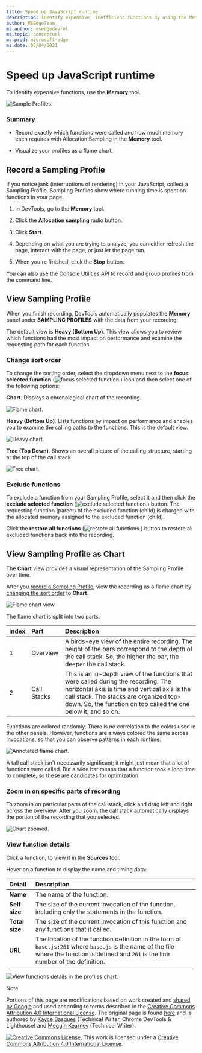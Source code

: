 ```yaml
---
title: Speed up JavaScript runtime
description: Identify expensive, inefficient functions by using the Memory panel of Microsoft Edge DevTools.
author: MSEdgeTeam
ms.author: msedgedevrel
ms.topic: conceptual
ms.prod: microsoft-edge
ms.date: 05/04/2021
---
```

<!-- Copyright Kayce Basques and Meggin Kearney

   Licensed under the Apache License, Version 2.0 (the "License");
   you may not use this file except in compliance with the License.
   You may obtain a copy of the License at

       https://www.apache.org/licenses/LICENSE-2.0

   Unless required by applicable law or agreed to in writing, software
   distributed under the License is distributed on an "AS IS" BASIS,
   WITHOUT WARRANTIES OR CONDITIONS OF ANY KIND, either express or implied.
   See the License for the specific language governing permissions and
   limitations under the License. -->
# Speed up JavaScript runtime

To identify expensive functions, use the **Memory** tool.

![Sample Profiles.](../media/rendering-tools-gh-nodejs-benchmarks-run-memory-sampling-profiles-heavy-bottom-up.msft.png)

### Summary

*  Record exactly which functions were called and how much memory each requires with Allocation Sampling in the **Memory** tool.

*  Visualize your profiles as a flame chart.


<!-- ====================================================================== -->
## Record a Sampling Profile

If you notice jank (interruptions of rendering) in your JavaScript, collect a Sampling Profile.  Sampling Profiles show where running time is spent on functions in your page.

1. In DevTools, go to the **Memory** tool.

1. Click the **Allocation sampling** radio button.

1. Click **Start**.

1. Depending on what you are trying to analyze, you can either refresh the page, interact with the page, or just let the page run.

1. When you're finished, click the **Stop** button.

You can also use the [Console Utilities API](../console/utilities.md) to record and group profiles from the command line.


<!-- ====================================================================== -->
## View Sampling Profile

When you finish recording, DevTools automatically populates the **Memory** panel under **SAMPLING PROFILES** with the data from your recording.

The default view is **Heavy (Bottom Up)**.  This view allows you to review which functions had the most impact on performance and examine the requesting path for each function.

### Change sort order

To change the sorting order, select the dropdown menu next to the **focus selected function** (![focus selected function.](../media/focus-icon.msft.png)) icon and then select one of the following options:

**Chart**.  Displays a chronological chart of the recording.

![Flame chart.](../media/rendering-tools-gh-nodejs-benchmarks-run-memory-sampling-profiles-chart.msft.png)

**Heavy (Bottom Up)**.  Lists functions by impact on performance and enables you to examine the calling paths to the functions.  This is the default view.

![Heavy chart.](../media/rendering-tools-gh-nodejs-benchmarks-run-memory-sampling-profiles-heavy-bottom-up.msft.png)

**Tree (Top Down)**.  Shows an overall picture of the calling structure, starting at the top of the call stack.

![Tree chart.](../media/rendering-tools-gh-nodejs-benchmarks-run-memory-sampling-profiles-tree-top-down.msft.png)

### Exclude functions

To exclude a function from your Sampling Profile, select it and then click the **exclude selected function** (![exclude selected function.](../media/exclude-icon.msft.png)) button.  The requesting function (parent) of the excluded function (child) is charged with the allocated memory assigned to the excluded function (child).

Click the **restore all functions** (![restore all functions.](../media/restore-icon.msft.png)) button to restore all excluded functions back into the recording.


<!-- ====================================================================== -->
## View Sampling Profile as Chart

The **Chart** view provides a visual representation of the Sampling Profile over time.

After you [record a Sampling Profile](#record-a-sampling-profile), view the recording as a flame chart by [changing the sort order](#change-sort-order) to **Chart**.

![Flame chart view.](../media/rendering-tools-gh-nodejs-benchmarks-run-memory-sampling-profiles-chart.msft.png)

The flame chart is split into two parts:

| index | Part | Description |
| --- |:--- |:--- |
| 1 | Overview | A birds-eye view of the entire recording.  The height of the bars correspond to the depth of the call stack.  So, the higher the bar, the deeper the call stack.  |
| 2 | Call Stacks | This is an in-depth view of the functions that were called during the recording.  The horizontal axis is time and vertical axis is the call stack.  The stacks are organized top-down.  So, the function on top called the one below it, and so on.  |

Functions are colored randomly.  There is no correlation to the colors used in the other panels.  However, functions are always colored the same across invocations, so that you can observe patterns in each runtime.

![Annotated flame chart.](../media/rendering-tools-gh-nodejs-benchmarks-run-memory-sampling-profiles-chart-highlighted.msft.png)

A tall call stack isn't necessarily significant; it might just mean that a lot of functions were called.  But a wide bar means that a function took a long time to complete, so these are candidates for optimization.

### Zoom in on specific parts of recording

To zoom in on particular parts of the call stack, click and drag left and right across the overview.  After you zoom, the call stack automatically displays the portion of the recording that you selected.

![Chart zoomed.](../media/rendering-tools-gh-nodejs-benchmarks-run-memory-sampling-profiles-chart-zoomed.msft.png)

### View function details

Click a function, to view it in the **Sources** tool.

Hover on a function to display the name and timing data:

| Detail | Description |
|:--- |:--- |
| **Name** | The name of the function.  |
| **Self size** | The size of the current invocation of the function, including only the statements in the function.  |
| **Total size** | The size of the current invocation of this function and any functions that it called.  |
| **URL** | The location of the function definition in the form of `base.js:261` where `base.js` is the name of the file where the function is defined and `261` is the line number of the definition.  |
<!--*  **Aggregated self time**.  Aggregate time for all invocations of the function across the recording, not including functions called by this function.  -->
<!--*  **Aggregated total time**.  Aggregate total time for all invocations of the function, including functions called by this function.  -->
<!--*  **Not optimized**.  If the profiler has detected a potential optimization for the function it lists it here.  -->

![View functions details in the profiles chart.](../media/rendering-tools-gh-nodejs-benchmarks-run-memory-sampling-profiles-chart-hover.msft.png)


<!-- ====================================================================== -->
> [!NOTE]
> Portions of this page are modifications based on work created and [shared by Google](https://developers.google.com/terms/site-policies) and used according to terms described in the [Creative Commons Attribution 4.0 International License](https://creativecommons.org/licenses/by/4.0).
> The original page is found [here](https://developer.chrome.com/docs/devtools/evaluate-performance/) and is authored by [Kayce Basques](https://developers.google.com/web/resources/contributors#kayce-basques) (Technical Writer, Chrome DevTools \& Lighthouse) and [Meggin Kearney](https://developers.google.com/web/resources/contributors#meggin-kearney) (Technical Writer).

[![Creative Commons License.](https://i.creativecommons.org/l/by/4.0/88x31.png)](https://creativecommons.org/licenses/by/4.0)
This work is licensed under a [Creative Commons Attribution 4.0 International License](https://creativecommons.org/licenses/by/4.0).
